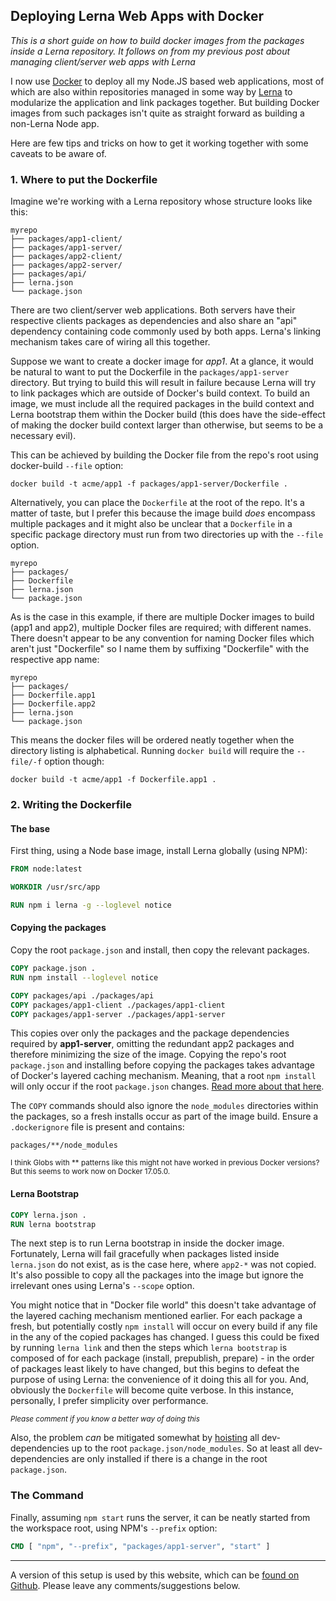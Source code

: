 ## Deploying Lerna Web Apps with Docker

*This is a short guide on how to build docker images from the packages inside
a Lerna repository. It follows on from my previous post about managing client/server web apps with Lerna*

I now use [Docker](https://docs.docker.com/) to deploy all my Node.JS based web applications, most of which are also within repositories managed in some way by [Lerna](https://github.com/lerna/lerna) to modularize the application and link packages together. But building Docker images from such packages isn't quite as straight forward as building a non-Lerna Node app.

Here are few tips and tricks on how to get it working together with some caveats to be aware of.

### 1. Where to put the Dockerfile

Imagine we're working with a Lerna repository whose structure looks like this:

```text
myrepo
├── packages/app1-client/
├── packages/app1-server/
├── packages/app2-client/
├── packages/app2-server/
├── packages/api/
├── lerna.json
└── package.json
```

There are two client/server web applications. Both servers have their respective clients packages as dependencies and also share an "api" dependency containing code commonly used by both apps. Lerna's linking mechanism takes care of wiring all this together.

Suppose we want to create a docker image for *app1*. At a glance, it would be natural to want to put the Dockerfile in the `packages/app1-server` directory. But trying to build this will result in failure because Lerna will try to link packages which are outside of Docker's build context. To build an image, we must include all the required packages in the build context and Lerna bootstrap them within the Docker build (this does have the side-effect of making the docker build context larger than otherwise, but seems to be a necessary evil).

This can be achieved by building the Docker file from the repo's root using docker-build `--file` option:

```shell
docker build -t acme/app1 -f packages/app1-server/Dockerfile .
```

Alternatively, you can place the `Dockerfile` at the root of the repo. It's a matter of taste, but I prefer this because the image build *does* encompass multiple packages and it might also be unclear that a `Dockerfile` in a specific package directory must run from two directories up with the `--file` option.

```text
myrepo
├── packages/
├── Dockerfile
├── lerna.json
└── package.json
```

As is the case in this example, if there are multiple Docker images to build (app1 and app2), multiple Docker files are required; with different names. There doesn't appear to be any convention for naming Docker files which aren't just "Dockerfile" so I name them by suffixing "Dockerfile" with the respective app name:

```text
myrepo
├── packages/
├── Dockerfile.app1
├── Dockerfile.app2
├── lerna.json
└── package.json
```

This means the docker files will be ordered neatly together when the directory listing is alphabetical. Running `docker build` will require the `--file/-f` option though:

```shell
docker build -t acme/app1 -f Dockerfile.app1 .
```

### 2. Writing the Dockerfile

#### The base

First thing, using a Node base image, install Lerna globally (using NPM):

```dockerfile
FROM node:latest

WORKDIR /usr/src/app

RUN npm i lerna -g --loglevel notice
```

#### Copying the packages

Copy the root `package.json` and install, then copy the relevant packages.

```dockerfile
COPY package.json .
RUN npm install --loglevel notice

COPY packages/api ./packages/api
COPY packages/app1-client ./packages/app1-client
COPY packages/app1-server ./packages/app1-server
```

This copies over only the packages and the package dependencies required by **app1-server**, omitting the redundant app2 packages and therefore minimizing the size of the image. Copying the repo's root `package.json` and installing before copying the packages takes advantage of Docker's layered caching mechanism. Meaning, that a root `npm install` will only occur if the root `package.json` changes. [Read more about that here](http://bitjudo.com/blog/2014/03/13/building-efficient-dockerfiles-node-dot-js/).

The `COPY` commands should also ignore the `node_modules` directories within the packages, so a fresh installs occur as part of the image build. Ensure a `.dockerignore` file is present and contains:

```text
packages/**/node_modules
```

<small>I think Globs with ** patterns like this might not have worked in previous Docker versions? But this seems to work now on Docker 17.05.0.</small>

#### Lerna Bootstrap

```dockerfile
COPY lerna.json .
RUN lerna bootstrap
```

The next step is to run Lerna bootstrap in inside the docker image. Fortunately, Lerna will fail gracefully when packages listed inside `lerna.json` do not exist, as is the case here, where `app2-*` was not copied. It's also possible to copy all the packages into the image but ignore the irrelevant ones using Lerna's `--scope` option.

You might notice that in "Docker file world" this doesn't take advantage of the layered caching mechanism mentioned earlier. For each package a fresh, but potentially costly `npm install` will occur on every build if any file in the any of the copied packages has changed. I guess this could be fixed by running `lerna link` and then the steps which `lerna bootstrap` is composed of for each package (install, prepublish, prepare) - in the order of packages least likely to have changed, but this begins to defeat the purpose of using Lerna: the convenience of it doing this all for you. And, obviously the `Dockerfile` will become quite verbose. In this instance, personally, I prefer simplicity over performance.

<small>*Please comment if you know a better way of doing this*</small>

Also, the problem *can* be mitigated somewhat by [hoisting](https://github.com/lerna/lerna#--hoist-glob) all dev-dependencies up to the root `package.json/node_modules`. So at least all dev-dependencies are only installed if there is a change in the root `package.json`.

### The Command

Finally, assuming `npm start` runs the server, it can be neatly started from the workspace root, using NPM's `--prefix` option:

```dockerfile
CMD [ "npm", "--prefix", "packages/app1-server", "start" ]
```

----

A version of this setup is used by this website, which can be [found on Github](https://github.com/philmander/versatile). Please leave any comments/suggestions below.
